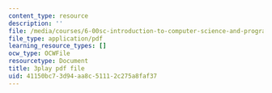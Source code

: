 ```yaml
---
content_type: resource
description: ''
file: /media/courses/6-00sc-introduction-to-computer-science-and-programming-spring-2011/41150bc73d94aa8c51112c275a8faf37_aqd0sR5rygk.pdf
file_type: application/pdf
learning_resource_types: []
ocw_type: OCWFile
resourcetype: Document
title: 3play pdf file
uid: 41150bc7-3d94-aa8c-5111-2c275a8faf37
---
```

